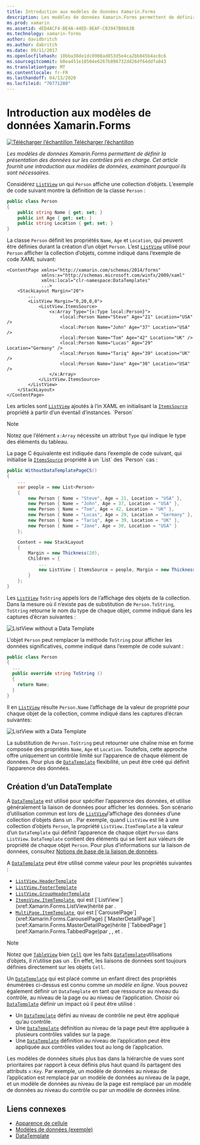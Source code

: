 ```yaml
---
title: Introduction aux modèles de données Xamarin.Forms
description: Les modèles de données Xamarin.Forms permettent de définir la présentation des données sur les contrôles pris en charge. Cet article présente les modèles de données et explique pourquoi ils sont nécessaires.
ms.prod: xamarin
ms.assetid: 4ED4ACF4-BE4A-44ED-8EAF-C03947B8663B
ms.technology: xamarin-forms
author: davidbritch
ms.author: dabritch
ms.date: 09/11/2017
ms.openlocfilehash: 10bba38de1dc8908ad853d5e4ca2bb845b4ac8c6
ms.sourcegitcommit: b0ea451e18504e6267b896732dd26df64ddfa843
ms.translationtype: MT
ms.contentlocale: fr-FR
ms.lasthandoff: 04/13/2020
ms.locfileid: "70771280"
---
```

# <a name="introduction-to-xamarinforms-data-templates"></a>Introduction aux modèles de données Xamarin.Forms

[![Télécharger](~/media/shared/download.png) l’échantillon Télécharger l’échantillon](https://docs.microsoft.com/samples/xamarin/xamarin-forms-samples/templates-datatemplates)

_Les modèles de données Xamarin.Forms permettent de définir la présentation des données sur les contrôles pris en charge. Cet article fournit une introduction aux modèles de données, examinant pourquoi ils sont nécessaires._

Considérez [`ListView`](xref:Xamarin.Forms.ListView) un qui `Person` affiche une collection d’objets. L’exemple de code suivant montre la définition de la classe `Person` :

```csharp
public class Person
{
    public string Name { get; set; }
    public int Age { get; set; }
    public string Location { get; set; }
}
```

La classe `Person` définit les propriétés `Name`, `Age` et `Location`, qui peuvent être définies durant la création d’un objet `Person`. L’est [`ListView`](xref:Xamarin.Forms.ListView) utilisé pour `Person` afficher la collection d’objets, comme indiqué dans l’exemple de code XAML suivant:

```xaml
<ContentPage xmlns="http://xamarin.com/schemas/2014/forms"
             xmlns:x="http://schemas.microsoft.com/winfx/2009/xaml"
             xmlns:local="clr-namespace:DataTemplates"
             ...>
    <StackLayout Margin="20">
        ...
        <ListView Margin="0,20,0,0">
            <ListView.ItemsSource>
                <x:Array Type="{x:Type local:Person}">
                    <local:Person Name="Steve" Age="21" Location="USA" />
                    <local:Person Name="John" Age="37" Location="USA" />
                    <local:Person Name="Tom" Age="42" Location="UK" />
                    <local:Person Name="Lucas" Age="29" Location="Germany" />
                    <local:Person Name="Tariq" Age="39" Location="UK" />
                    <local:Person Name="Jane" Age="30" Location="USA" />
                </x:Array>
            </ListView.ItemsSource>
        </ListView>
    </StackLayout>
</ContentPage>
```

Les articles sont [`ListView`](xref:Xamarin.Forms.ListView) ajoutés à l’in XAML en initialisant la [`ItemsSource`](xref:Xamarin.Forms.ItemsView`1.ItemsSource) propriété à partir d’un éventail d’instances. `Person`

> [!NOTE]
> Notez que l’élément `x:Array` nécessite un attribut `Type` qui indique le type des éléments du tableau.

La page C équivalente est indiquée dans l’exemple de code suivant, qui initialise la [`ItemsSource`](xref:Xamarin.Forms.ItemsView`1.ItemsSource) propriété à un `List` des `Person` cas :

```csharp
public WithoutDataTemplatePageCS()
{
    ...
    var people = new List<Person>
    {
        new Person { Name = "Steve", Age = 21, Location = "USA" },
        new Person { Name = "John", Age = 37, Location = "USA" },
        new Person { Name = "Tom", Age = 42, Location = "UK" },
        new Person { Name = "Lucas", Age = 29, Location = "Germany" },
        new Person { Name = "Tariq", Age = 39, Location = "UK" },
        new Person { Name = "Jane", Age = 30, Location = "USA" }
    };

    Content = new StackLayout
    {
        Margin = new Thickness(20),
        Children = {
            ...
            new ListView { ItemsSource = people, Margin = new Thickness(0, 20, 0, 0) }
        }
    };
}
```

Les [`ListView`](xref:Xamarin.Forms.ListView) `ToString` appels lors de l’affichage des objets de la collection. Dans la mesure où il n’existe pas de substitution de `Person.ToString`, `ToString` retourne le nom du type de chaque objet, comme indiqué dans les captures d’écran suivantes :

![](introduction-images/no-data-template.png "ListView without a Data Template")

L’objet `Person` peut remplacer la méthode `ToString` pour afficher les données significatives, comme indiqué dans l’exemple de code suivant :

```csharp
public class Person
{
  ...
  public override string ToString ()
  {
    return Name;
  }
}
```

Il en [`ListView`](xref:Xamarin.Forms.ListView) résulte `Person.Name` l’affichage de la valeur de propriété pour chaque objet de la collection, comme indiqué dans les captures d’écran suivantes:

![](introduction-images/override-tostring.png "ListView with a Data Template")

La substitution de `Person.ToString` peut retourner une chaîne mise en forme composée des propriétés `Name`, `Age` et `Location`. Toutefois, cette approche offre uniquement un contrôle limité sur l’apparence de chaque élément de données. Pour plus de [`DataTemplate`](xref:Xamarin.Forms.DataTemplate) flexibilité, un peut être créé qui définit l’apparence des données.

## <a name="creating-a-datatemplate"></a>Création d’un DataTemplate

A [`DataTemplate`](xref:Xamarin.Forms.DataTemplate) est utilisé pour spécifier l’apparence des données, et utilise généralement la liaison de données pour afficher les données. Son scénario d’utilisation commun est lors de [`ListView`](xref:Xamarin.Forms.ListView)l’affichage des données d’une collection d’objets dans un . Par exemple, quand `ListView` est lié à une collection d’objets `Person`, la propriété `ListView.ItemTemplate` a la valeur d’un `DataTemplate` qui définit l’apparence de chaque objet `Person` dans `ListView`. `DataTemplate` contient des éléments qui se lient aux valeurs de propriété de chaque objet `Person`. Pour plus d’informations sur la liaison de données, consultez [Notions de base de la liaison de données](~/xamarin-forms/xaml/xaml-basics/data-binding-basics.md).

A [`DataTemplate`](xref:Xamarin.Forms.DataTemplate) peut être utilisé comme valeur pour les propriétés suivantes :

- [`ListView.HeaderTemplate`](xref:Xamarin.Forms.ListView.HeaderTemplate)
- [`ListView.FooterTemplate`](xref:Xamarin.Forms.ListView.FooterTemplate)
- [`ListView.GroupHeaderTemplate`](xref:Xamarin.Forms.ListView.GroupHeaderTemplate)
- [`ItemsView.ItemTemplate`](xref:Xamarin.Forms.ItemsView`1), qui est [`ListView`](xref:Xamarin.Forms.ListView)hérité par .
- [`MultiPage.ItemTemplate`](xref:Xamarin.Forms.MultiPage`1), qui est [`CarouselPage`](xref:Xamarin.Forms.CarouselPage) [`MasterDetailPage`](xref:Xamarin.Forms.MasterDetailPage)hérité [`TabbedPage`](xref:Xamarin.Forms.TabbedPage)par , , et .

> [!NOTE]
> Notez que [`TableView`](xref:Xamarin.Forms.TableView) bien [`Cell`](xref:Xamarin.Forms.Cell) que les faits [`DataTemplate`](xref:Xamarin.Forms.DataTemplate)utilisations d’objets, il n’utilise pas un . En effet, les liaisons de données sont toujours définies directement sur les objets `Cell`.

Un [`DataTemplate`](xref:Xamarin.Forms.DataTemplate) qui est placé comme un enfant direct des propriétés énumérées ci-dessus est connu comme un *modèle en ligne*. Vous pouvez également définir un `DataTemplate` en tant que ressource au niveau du contrôle, au niveau de la page ou au niveau de l’application. Choisir où [`DataTemplate`](xref:Xamarin.Forms.DataTemplate) définir un impact où il peut être utilisé :

- Un [`DataTemplate`](xref:Xamarin.Forms.DataTemplate) défini au niveau de contrôle ne peut être appliqué qu’au contrôle.
- Une [`DataTemplate`](xref:Xamarin.Forms.DataTemplate) définition au niveau de la page peut être appliquée à plusieurs contrôles valides sur la page.
- Une [`DataTemplate`](xref:Xamarin.Forms.DataTemplate) définition au niveau de l’application peut être appliquée aux contrôles valides tout au long de l’application.

Les modèles de données situés plus bas dans la hiérarchie de vues sont prioritaires par rapport à ceux définis plus haut quand ils partagent des attributs `x:Key`. Par exemple, un modèle de données au niveau de l’application est remplacé par un modèle de données au niveau de la page, et un modèle de données au niveau de la page est remplacé par un modèle de données au niveau du contrôle ou par un modèle de données inline.

## <a name="related-links"></a>Liens connexes

- [Apparence de cellule](~/xamarin-forms/user-interface/listview/customizing-cell-appearance.md)
- [Modèles de données (exemple)](https://docs.microsoft.com/samples/xamarin/xamarin-forms-samples/templates-datatemplates)
- [DataTemplate](xref:Xamarin.Forms.DataTemplate)
